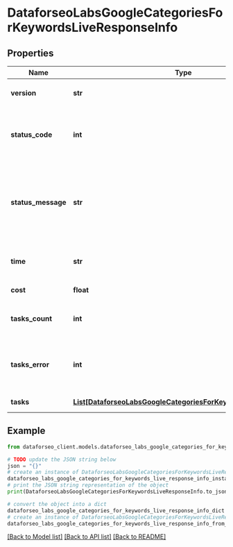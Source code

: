 # DataforseoLabsGoogleCategoriesForKeywordsLiveResponseInfo


## Properties

Name | Type | Description | Notes
------------ | ------------- | ------------- | -------------
**version** | **str** | the current version of the API | [optional] 
**status_code** | **int** | general status code you can find the full list of the response codes here | [optional] 
**status_message** | **str** | general informational message you can find the full list of general informational messages here | [optional] 
**time** | **str** | total execution time, seconds | [optional] 
**cost** | **float** | total tasks cost, USD | [optional] 
**tasks_count** | **int** | the number of tasks in the tasks array | [optional] 
**tasks_error** | **int** | the number of tasks in the tasks array returned with an error | [optional] 
**tasks** | [**List[DataforseoLabsGoogleCategoriesForKeywordsLiveTaskInfo]**](DataforseoLabsGoogleCategoriesForKeywordsLiveTaskInfo.md) | array of tasks | [optional] 

## Example

```python
from dataforseo_client.models.dataforseo_labs_google_categories_for_keywords_live_response_info import DataforseoLabsGoogleCategoriesForKeywordsLiveResponseInfo

# TODO update the JSON string below
json = "{}"
# create an instance of DataforseoLabsGoogleCategoriesForKeywordsLiveResponseInfo from a JSON string
dataforseo_labs_google_categories_for_keywords_live_response_info_instance = DataforseoLabsGoogleCategoriesForKeywordsLiveResponseInfo.from_json(json)
# print the JSON string representation of the object
print(DataforseoLabsGoogleCategoriesForKeywordsLiveResponseInfo.to_json())

# convert the object into a dict
dataforseo_labs_google_categories_for_keywords_live_response_info_dict = dataforseo_labs_google_categories_for_keywords_live_response_info_instance.to_dict()
# create an instance of DataforseoLabsGoogleCategoriesForKeywordsLiveResponseInfo from a dict
dataforseo_labs_google_categories_for_keywords_live_response_info_from_dict = DataforseoLabsGoogleCategoriesForKeywordsLiveResponseInfo.from_dict(dataforseo_labs_google_categories_for_keywords_live_response_info_dict)
```
[[Back to Model list]](../README.md#documentation-for-models) [[Back to API list]](../README.md#documentation-for-api-endpoints) [[Back to README]](../README.md)


